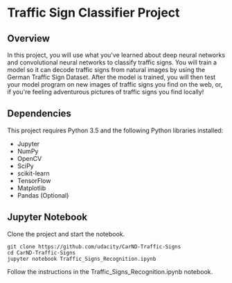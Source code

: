 # Traffic Sign Classifier Project

## Overview
In this project, you will use what you've learned about deep neural networks and convolutional neural networks to classify traffic signs. You will train a model so it can decode traffic signs from natural images by using the German Traffic Sign Dataset. After the model is trained, you will then test your model program on new images of traffic signs you find on the web, or, if you're feeling adventurous pictures of traffic signs you find locally!


## Dependencies
This project requires Python 3.5 and the following Python libraries installed:

 - Jupyter
 - NumPy
 - OpenCV
 - SciPy
 - scikit-learn
 - TensorFlow
 - Matplotlib
 - Pandas (Optional)
 
 ## Jupyter Notebook
 Clone the project and start the notebook.
 ```
git clone https://github.com/udacity/CarND-Traffic-Signs
cd CarND-Traffic-Signs
jupyter notebook Traffic_Signs_Recognition.ipynb
```
Follow the instructions in the Traffic_Signs_Recognition.ipynb notebook.
